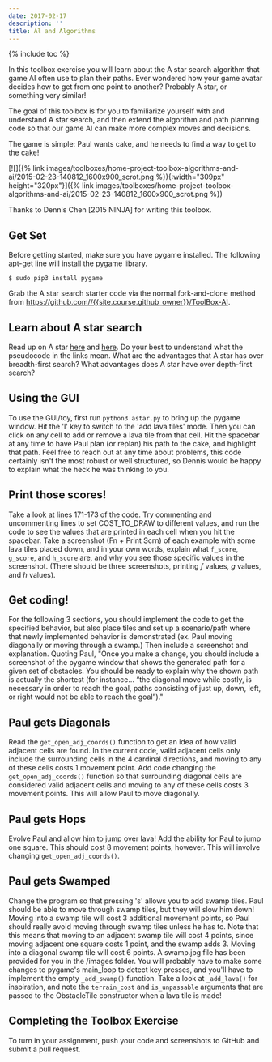 ```yaml
---
date: 2017-02-17
description: ''
title: Al and Algorithms
---
```


{% include toc %}

In this toolbox exercise you will learn about the A star search algorithm that
game AI often use to plan their paths. Ever wondered how your game avatar
decides how to get from one point to another? Probably A star, or something
very similar!

The goal of this toolbox is for you to familiarize yourself with and
understand A star search, and then extend the algorithm and path planning code
so that our game AI can make more complex moves and decisions.

The game is simple: Paul wants cake, and he needs to find a way to get to the
cake!

[![]({% link images/toolboxes/home-project-toolbox-algorithms-and-ai/2015-02-23-140812_1600x900_scrot.png %}){:width="309px" height="320px"}]({% link images/toolboxes/home-project-toolbox-algorithms-and-ai/2015-02-23-140812_1600x900_scrot.png %})

Thanks to Dennis Chen [2015 NINJA] for writing this toolbox.

## Get Set

Before getting started, make sure you have pygame installed. The following
apt-get line will install the pygame library.

    $ sudo pip3 install pygame

Grab the A star search starter code via the normal fork-and-clone method from
<https://github.com//{{site.course.github_owner}}/ToolBox-AI>.

## Learn about A star search

Read up on A star [here](http://web.mit.edu/eranki/www/tutorials/search/) and
[here](http://www.raywenderlich.com/4946/introduction-to-a-pathfinding). Do
your best to understand what the pseudocode in the links mean. What are the
advantages that A star has over breadth-first search? What advantages does A
star have over depth-first search?

## Using the GUI

To use the GUI/toy, first run `python3 astar.py` to bring up the pygame window.
Hit the 'l' key to switch to the 'add lava tiles' mode. Then you can click on
any cell to add or remove a lava tile from that cell. Hit the spacebar at any
time to have Paul plan (or replan) his path to the cake, and highlight that
path. Feel free to reach out at any time about problems, this code certainly
isn't the most robust or well structured, so Dennis would be happy to explain
what the heck he was thinking to you.

## Print those scores!

Take a look at lines 171-173 of the code. Try commenting and uncommenting
lines to set COST_TO_DRAW to different values, and run the code to see the
values that are printed in each cell when you hit the spacebar. Take a
screenshot (Fn + Print Scrn) of each example with some lava tiles placed down,
and in your own words, explain what `f_score`, `g_score`, and `h_score` are, and why
you see those specific values in the screenshot. (There should be three
screenshots, printing *f* values, *g* values, and *h* values).

## Get coding!

For the following 3 sections, you should implement the code to get the
specified behavior, but also place tiles and set up a scenario/path where that
newly implemented behavior is demonstrated (ex. Paul moving diagonally or
moving through a swamp.) Then include a screenshot and explanation. Quoting
Paul, "Once you make a change, you should include a screenshot of the pygame
window that shows the generated path for a given set of obstacles. You should
be ready to explain why the shown path is actually the shortest (for instance…
“the diagonal move while costly, is necessary in order to reach the goal,
paths consisting of just up, down, left, or right would not be able to reach
the goal”)."

## Paul gets Diagonals

Read the `get_open_adj_coords()` function to get an idea of how valid adjacent
cells are found. In the current code, valid adjacent cells only include the
surrounding cells in the 4 cardinal directions, and moving to any of these
cells costs 1 movement point. Add code changing the `get_open_adj_coords()`
function so that surrounding diagonal cells are considered valid adjacent
cells and moving to any of these cells costs 3 movement points. This will
allow Paul to move diagonally.

## Paul gets Hops

Evolve Paul and allow him to jump over lava! Add the ability for Paul to jump
one square. This should cost 8 movement points, however. This will involve
changing `get_open_adj_coords()`.

## Paul gets Swamped

Change the program so that pressing 's' allows you to add swamp tiles. Paul
should be able to move through swamp tiles, but they will slow him down!
Moving into a swamp tile will cost 3 additional movement points, so Paul
should really avoid moving through swamp tiles unless he has to. Note that
this means that moving to an adjacent swamp tile will cost 4 points, since
moving adjacent one square costs 1 point, and the swamp adds 3. Moving into a
diagonal swamp tile will cost 6 points. A swamp.jpg file has been provided for
you in the /images folder. You will probably have to make some changes to
pygame's main_loop to detect key presses, and you'll have to implement the
empty `_add_swamp()` function. Take a look at `_add_lava()` for inspiration, and
note the `terrain_cost` and `is_unpassable` arguments that are passed to the
ObstacleTile constructor when a lava tile is made!

## Completing the Toolbox Exercise

To turn in your assignment, push your code and screenshots to GitHub and
submit a pull request.

